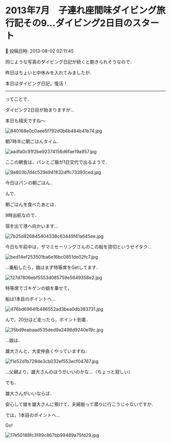 # 2013年7月　子連れ座間味ダイビング旅行記その9…ダイビング2日目のスタート

📅 投稿日時: 2013-08-02 02:11:45

同じような写真のダイビング日記が続くと飽きられそうなので．


昨日はちょいと中休みを入れてみましたが．





本日はダイビング日記，復活！


--------


ってことで．


ダイビング2日目が始まりますが…





本日も晴天ですね～




![840168e0c0aee5f792d0b6b484b41b74.jpg](images/840168e0c0aee5f792d0b6b484b41b74.jpg)




朝7時半に朝ごはんタイム．




![aadfa0c91f2be92374156d6fae19a957.jpg](images/aadfa0c91f2be92374156d6fae19a957.jpg)




ここの朝食は，パンとご飯が1日交代で出るようで．




![9e803b7d4c529e941832dffc73393ced.jpg](images/9e803b7d4c529e941832dffc73393ced.jpg)




今日はパンの朝ごはん．





んで．


朝ごはんを食べたあとは．


9時出航なので．


宿を出て港へ向かいます…




![7b25d826845404338c63449f41a645ee.jpg](images/7b25d826845404338c63449f41a645ee.jpg)







今日も午前中は，ザマミセーリングさんのこの船を貸切というゼイタク…




![bed14ef253501ba6e16bc0851de02fc7.jpg](images/bed14ef253501ba6e16bc0851de02fc7.jpg)




…乗船したら，娘はまず特等席をGetしてます．




![127d7806ebf5553d085759e5649358e2.jpg](images/127d7806ebf5553d085759e5649358e2.jpg)







特等席でゴキゲンの娘を乗せて，


船は1本目のポイントへ…




![476bd6964fb486552ad3bea0db383731.jpg](images/476bd6964fb486552ad3bea0db383731.jpg)




んで，20分ほど走ったら，ポイント到着．




![35bd9eabaad535ded9a2498d9240e19c.jpg](images/35bd9eabaad535ded9a2498d9240e19c.jpg)







…娘は．


雄大さんと，大変仲良くやっていますね．




![f1e52d1b728de3cb032ef553ecf04767.jpg](images/f1e52d1b728de3cb032ef553ecf04767.jpg)




…父親より，雄大さんのほうがいいのかな…（ちょっと寂しい）





でも．


雄大さんがいいならば．


安心して娘を雄大さんに預けて，夫婦揃って潜りに行こうじゃないですか．





では，1本目のポイントへ…


Go!




![17e50188fc3f89c867bb99489a75fd29.jpg](images/17e50188fc3f89c867bb99489a75fd29.jpg)
